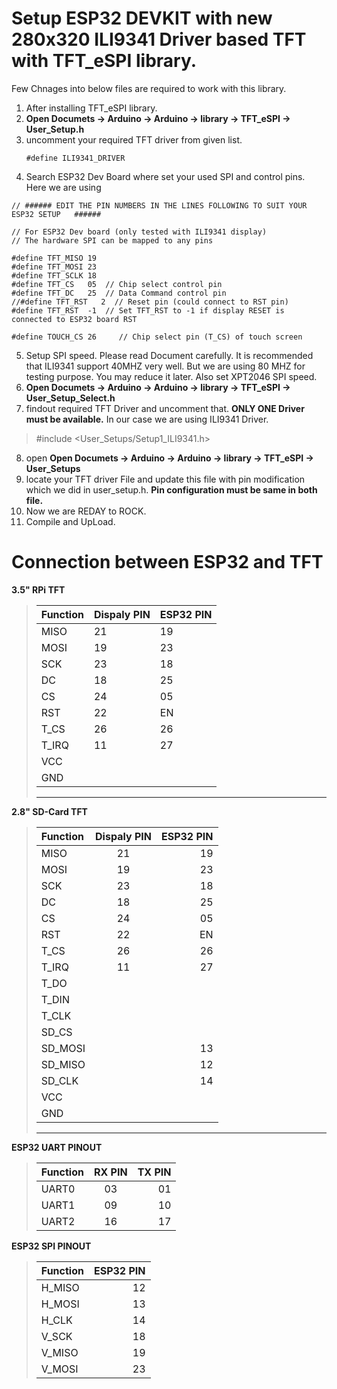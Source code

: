 
# **Setup ESP32 DEVKIT with new 280x320 ILI9341 Driver based TFT with TFT_eSPI library.**

Few Chnages into below files are required to work with this library.

1. After installing TFT_eSPI library.
2. **Open Documets -> Arduino -> Arduino -> library -> TFT_eSPI -> User_Setup.h**
3. uncomment your required TFT driver from given list.
   ```
   #define ILI9341_DRIVER 
   ```
4. Search ESP32 Dev Board where set your used SPI and control pins. Here we are using

```
// ###### EDIT THE PIN NUMBERS IN THE LINES FOLLOWING TO SUIT YOUR ESP32 SETUP   ######

// For ESP32 Dev board (only tested with ILI9341 display)
// The hardware SPI can be mapped to any pins

#define TFT_MISO 19
#define TFT_MOSI 23
#define TFT_SCLK 18
#define TFT_CS   05  // Chip select control pin
#define TFT_DC   25  // Data Command control pin
//#define TFT_RST   2  // Reset pin (could connect to RST pin)
#define TFT_RST  -1  // Set TFT_RST to -1 if display RESET is connected to ESP32 board RST

#define TOUCH_CS 26     // Chip select pin (T_CS) of touch screen
```
5. Setup SPI speed. Please read Document carefully. It is recommended that ILI9341 support 40MHZ very well. But we are using 80 MHZ for testing purpose. You may reduce it later. Also set XPT2046 SPI speed.
6. **Open Documets -> Arduino -> Arduino -> library -> TFT_eSPI -> User_Setup_Select.h**
7. findout required TFT Driver and uncomment that. **ONLY ONE Driver must be available.**
In our case we are using ILI9341 Driver.
> #include <User_Setups/Setup1_ILI9341.h>

8. open **Open Documets -> Arduino -> Arduino -> library -> TFT_eSPI -> User_Setups** 
9. locate your TFT driver File and update this file with pin modification which we did in user_setup.h. **Pin configuration must be same in both file.**
10. Now we are REDAY to ROCK.
11. Compile and UpLoad. 


# Connection between ESP32 and TFT

 **3.5" RPi TFT**

> | Function  |   Dispaly PIN   | ESP32 PIN   
> |-----------|-----------------|-------------
> | MISO      |  21    |    19   |
> | MOSI      |  19    |    23   |
> | SCK       |  23    |    18   |
> | DC        |  18    |    25   |
> | CS        |  24    |    05   |
> | RST       |  22    |    EN   |
> | T_CS      |  26    |    26   |
> | T_IRQ     |  11    |    27   |
> | VCC       |        |         |
> | GND       |        |         |
> -----------------------------------------------

**2.8" SD-Card TFT**

> | Function  |   Dispaly PIN   | ESP32 PIN     |  
> |:---       |:---------------:|           ---:|
> | MISO      |  21             |    19         |
> | MOSI      |  19             |    23         |
> | SCK       |  23             |    18         |
> | DC        |  18             |    25         |
> | CS        |  24             |    05         |
> | RST       |  22             |    EN         |
> | T_CS      |  26             |    26         |
> | T_IRQ     |  11             |    27         |
> | T_DO      |                 |               |
> | T_DIN     |                 |               |
> | T_CLK     |                 |               |
> | SD_CS     |                 |               |
> | SD_MOSI   |                 |   13          |
> | SD_MISO   |                 |   12          |
> | SD_CLK    |                 |   14          |
> | VCC       |                 |               |
> | GND       |                 |               |
> -----------------------------------------------



**ESP32 UART PINOUT**

> | Function  |   RX PIN   | TX PIN  | 
> |:---       |:----------:|     ---:| 
> | UART0     |  03        |    01   |
> | UART1     |  09        |    10   |
> | UART2     |  16        |    17   |


**ESP32 SPI PINOUT**

> | Function    |  ESP32 PIN     |  
> |:---         |            ---:|
> | H_MISO      | 12             |
> | H_MOSI      | 13             |
> | H_CLK       | 14             |
> | V_SCK       | 18             |
> | V_MISO      | 19             |
> | V_MOSI      | 23             |


